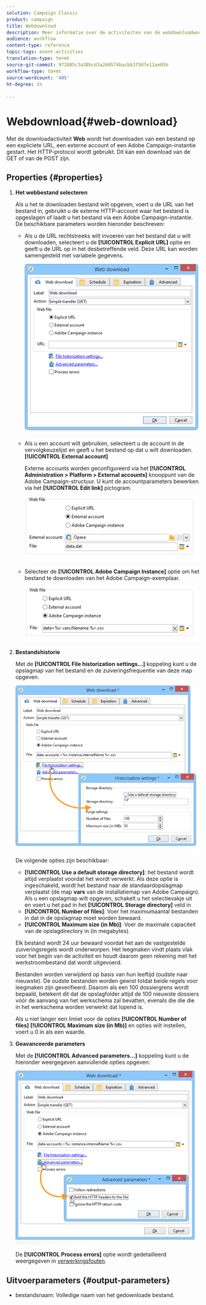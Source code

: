 ```yaml
---
solution: Campaign Classic
product: campaign
title: Webdownload
description: Meer informatie over de activiteiten van de webdownloadworkflow
audience: workflow
content-type: reference
topic-tags: event-activities
translation-type: tm+mt
source-git-commit: 972885c3a38bcd3a260574bacbb3f507e11ae05b
workflow-type: tm+mt
source-wordcount: '405'
ht-degree: 1%

---
```



# Webdownload{#web-download}

Met de downloadactiviteit **Web** wordt het downloaden van een bestand op een expliciete URL, een externe account of een Adobe Campaign-instantie gestart. Het HTTP-protocol wordt gebruikt. Dit kan een download van de GET of van de POST zijn.

## Properties {#properties}

1. **Het webbestand selecteren**

   Als u het te downloaden bestand wilt opgeven, voert u de URL van het bestand in, gebruikt u de externe HTTP-account waar het bestand is opgeslagen of laadt u het bestand via een Adobe Campaign-instantie. De beschikbare parameters worden hieronder beschreven:

   * Als u de URL rechtstreeks wilt invoeren van het bestand dat u wilt downloaden, selecteert u de **[!UICONTROL Explicit URL]** optie en geeft u de URL op in het desbetreffende veld. Deze URL kan worden samengesteld met variabele gegevens.

      ![](assets/download_web_edit.png)

   * Als u een account wilt gebruiken, selecteert u de account in de vervolgkeuzelijst en geeft u het bestand op dat u wilt downloaden. **[!UICONTROL External account]**

      Externe accounts worden geconfigureerd via het **[!UICONTROL Administration > Platform > External accounts]** knooppunt van de Adobe Campaign-structuur. U kunt de accountparameters bewerken via het **[!UICONTROL Edit link]** pictogram.

      ![](assets/download_web_edit_external.png)

   * Selecteer de **[!UICONTROL Adobe Campaign Instance]** optie om het bestand te downloaden van het Adobe Campaign-exemplaar.

      ![](assets/download_web_edit_instance.png)

1. **Bestandshistorie**

   Met de **[!UICONTROL File historization settings...]** koppeling kunt u de opslagmap van het bestand en de zuiveringsfrequentie van deze map opgeven.

   ![](assets/download_web_edit_hist.png)

   De volgende opties zijn beschikbaar:

   * **[!UICONTROL Use a default storage directory]**: het bestand wordt altijd verplaatst voordat het wordt verwerkt. Als deze optie is ingeschakeld, wordt het bestand naar de standaardopslagmap verplaatst (de map **vars** van de installatiemap van Adobe Campaign). Als u een opslagmap wilt opgeven, schakelt u het selectievakje uit en voert u het pad in het **[!UICONTROL Storage directory]** veld in
   * **[!UICONTROL Number of files]**: Voer het maximumaantal bestanden in dat in de opslagmap moet worden bewaard.
   * **[!UICONTROL Maximum size (in Mb)]**: Voer de maximale capaciteit van de opslagdirectory in (in megabytes).

   Elk bestand wordt 24 uur bewaard voordat het aan de vastgestelde zuiveringsregels wordt onderworpen. Het leegmaken vindt plaats vlak voor het begin van de activiteit en houdt daarom geen rekening met het werkstroombestand dat wordt uitgevoerd.

   Bestanden worden verwijderd op basis van hun leeftijd (oudste naar nieuwste). De oudste bestanden worden gewist totdat beide regels voor leegmaken zijn geverifieerd. Daarom als een 100 dossiergrens wordt bepaald, betekent dit dat de opslagfolder altijd de 100 nieuwste dossiers vóór de aanvang van het werkschema zal bevatten, evenals die die die in het werkschema worden verwerkt dat lopend is.

   Als u niet langer een limiet voor de opties **[!UICONTROL Number of files]** **[!UICONTROL Maximum size (in Mb)]** en opties wilt instellen, voert u 0 in als een waarde.

1. **Geavanceerde parameters**

   Met de **[!UICONTROL Advanced parameters...]** koppeling kunt u de hieronder weergegeven aanvullende opties opgeven:

   ![](assets/download_web_edit_advanced.png)

   De **[!UICONTROL Process errors]** optie wordt gedetailleerd weergegeven in [verwerkingsfouten](../../workflow/using/monitoring-workflow-execution.md#processing-errors).

## Uitvoerparameters {#output-parameters}

* bestandsnaam: Volledige naam van het gedownloade bestand.
